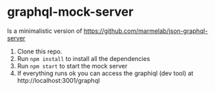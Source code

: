 # graphql-mock-server
Is a minimalistic version of https://github.com/marmelab/json-graphql-server

1. Clone this repo.
2. Run `npm install` to install all the dependencies
3. Run `npm start` to start the mock server
4. If everything runs ok you can access the graphiql (dev tool) at http://localhost:3001/graphql
